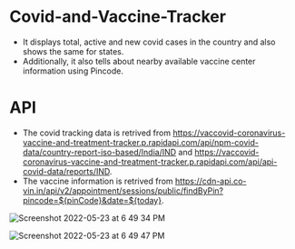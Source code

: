 # Covid-and-Vaccine-Tracker

* It displays total, active and new covid cases in the country and also shows the same for states.
* Additionally, it also tells about nearby available vaccine center information using Pincode.

# API

* The covid tracking data is retrived from https://vaccovid-coronavirus-vaccine-and-treatment-tracker.p.rapidapi.com/api/npm-covid-data/country-report-iso-based/India/IND and https://vaccovid-coronavirus-vaccine-and-treatment-tracker.p.rapidapi.com/api/api-covid-data/reports/IND.
* The vaccine information is retrived from https://cdn-api.co-vin.in/api/v2/appointment/sessions/public/findByPin?pincode=${pinCode}&date=${today}.

![Screenshot 2022-05-23 at 6 49 34 PM](https://user-images.githubusercontent.com/63968420/169828582-4979a3d8-8d8a-48c1-8dc2-46e971f7a1ed.png)

![Screenshot 2022-05-23 at 6 49 47 PM](https://user-images.githubusercontent.com/63968420/169828596-3c812826-3aba-4561-80cf-0006cb00ac3a.png)

